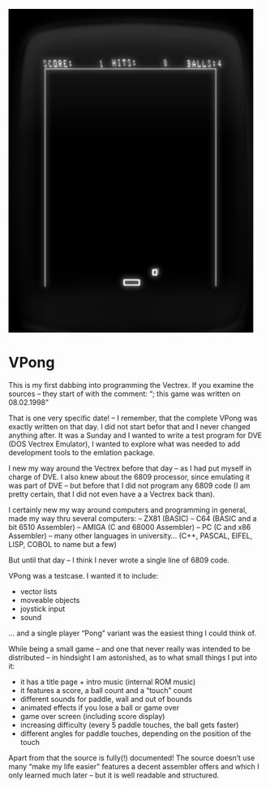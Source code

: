 ![VPong Pic](/vpong.png)
# VPong

This is my first dabbing into programming the Vectrex. If you examine the sources – they start of with the comment: “; this game was written on 08.02.1998”

That is one very specific date! – I remember, that the complete VPong was exactly written on that day. I did not start befor that and I never changed anything after. It was a Sunday and I wanted to write a test program for DVE (DOS Vectrex Emulator), I wanted to explore what was needed to add development tools to the emlation package.

I new my way around the Vectrex before that day – as I had put myself in charge of DVE. I also knew about the 6809 processor, since emulating it was part of DVE – but before that I did not program any 6809 code (I am pretty certain, that I did not even have a a Vectrex back than).

I certainly new my way around computers and programming in general, made my way thru several computers:
– ZX81 (BASIC)
– C64 (BASIC and a bit 6510 Assembler)
– AMIGA (C and 68000 Assembler)
– PC (C and x86 Assembler)
– many other languages in university… (C++, PASCAL, EIFEL, LISP, COBOL to name but a few)

But until that day – I think I never wrote a single line of 6809 code.

VPong was a testcase.
I wanted it to include:

- vector lists
- moveable objects
- joystick input
- sound

... and a single player “Pong” variant was the easiest thing I could think of.

While being a small game – and one that never really was intended to be distributed – in hindsight I am astonished, as to what small things I put into it:

- it has a title page + intro music (internal ROM music)
- it features a score, a ball count and a “touch” count
- different sounds for paddle, wall and out of bounds
- animated effects if you lose a ball or game over
- game over screen (including score display)
- increasing difficulty (every 5 paddle touches, the ball gets faster)
- different angles for paddle touches, depending on the position of the touch

Apart from that the source is fully(!) documented!
The source doesn’t use many “make my life easier” features a decent assembler offers and which I only learned much later – but it is well readable and structured.
